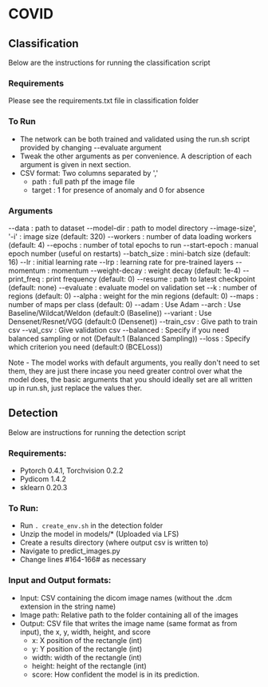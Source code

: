 # COVID

## Classification
Below are the instructions for running the classification script
### Requirements
Please see the requirements.txt file in classification folder

### To Run
- The network can be both trained and validated using the run.sh script provided by changing --evaluate argument
- Tweak the other arguments as per convenience. A description of each argument is given in next section. 
- CSV format: Two columns separated by ','
  - path : full path pf the image file
  - target : 1 for presence of anomaly and 0 for absence 
  
### Arguments
--data : path to dataset
--model-dir : path to model directory
--image-size', '-i' : image size (default: 320)
--workers : number of data loading workers (default: 4)
--epochs : number of total epochs to run
--start-epoch : manual epoch number (useful on restarts)
--batch_size : mini-batch size (default: 16)
--lr : initial learning rate
--lrp : learning rate for pre-trained layers
--momentum : momentum
--weight-decay : weight decay (default: 1e-4)
--print_freq : print frequency (default: 0)
--resume : path to latest checkpoint (default: none)
--evaluate : evaluate model on validation set
--k : number of regions (default: 0)
--alpha : weight for the min regions (default: 0)
--maps : number of maps per class (default: 0)
--adam : Use Adam
--arch : Use Baseline/Wildcat/Weldon (default:0 (Baseline))
--variant : Use Densenet/Resnet/VGG (default:0 (Densenet))
--train_csv : Give path to train csv
--val_csv : Give validation csv
--balanced : Specify if you need balanced sampling or not (Default:1 (Balanced Sampling))
--loss : Specify which criterion you need (default:0 (BCELoss))

Note - The model works with default arguments, you really don't need to set them, they are just there incase you need greater control over what the model does, the basic arguments that you should ideally set are all written up in run.sh, just replace the values ther.

## Detection
Below are instructions for running the detection script
### Requirements:
- Pytorch 0.4.1, Torchvision 0.2.2
- Pydicom 1.4.2
- sklearn 0.20.3

### To Run:
- Run `. create_env.sh` in the detection folder
- Unzip the model in models/* (Uploaded via LFS)
- Create a results directory (where output csv is written to)
- Navigate to predict_images.py
- Change lines #164-166# as necessary

### Input and Output formats:
- Input: CSV containing the dicom image names (without the .dcm extension in the string name)
- Image path: Relative path to the folder containing all of the images 
- Output: CSV file that writes the image name (same format as from input), the x, y, width, height, and score
  - x: X position of the rectangle (int)
  - y: Y position of the rectangle (int)
  - width: width of the rectangle (int)
  - height: height of the rectangle (int)
  - score: How confident the model is in its prediction. 
